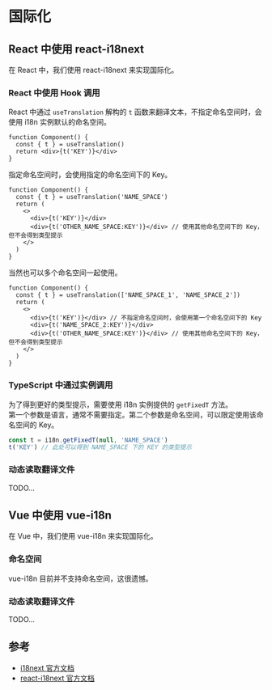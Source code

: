 # 国际化

## React 中使用 react-i18next

在 React 中，我们使用 react-i18next 来实现国际化。

### React 中使用 Hook 调用

React 中通过 `useTranslation` 解构的 `t` 函数来翻译文本，不指定命名空间时，会使用 i18n 实例默认的命名空间。

```tsx {2}
function Component() {
  const { t } = useTranslation()
  return <div>{t('KEY')}</div>
}
```

指定命名空间时，会使用指定的命名空间下的 Key。

```tsx {2}
function Component() {
  const { t } = useTranslation('NAME_SPACE')
  return (
    <>
      <div>{t('KEY')}</div>
      <div>{t('OTHER_NAME_SPACE:KEY')}</div> // 使用其他命名空间下的 Key，但不会得到类型提示
    </>
  )
}
```

当然也可以多个命名空间一起使用。

```tsx {2}
function Component() {
  const { t } = useTranslation(['NAME_SPACE_1', 'NAME_SPACE_2'])
  return (
    <>
      <div>{t('KEY')}</div> // 不指定命名空间时，会使用第一个命名空间下的 Key
      <div>{t('NAME_SPACE_2:KEY')}</div>
      <div>{t('OTHER_NAME_SPACE:KEY')}</div> // 使用其他命名空间下的 Key，但不会得到类型提示
    </>
  )
}
```

### TypeScript 中通过实例调用

为了得到更好的类型提示，需要使用 i18n 实例提供的 `getFixedT` 方法。  
第一个参数是语言，通常不需要指定。第二个参数是命名空间，可以限定使用该命名空间的 Key。

```ts
const t = i18n.getFixedT(null, 'NAME_SPACE')
t('KEY') // 此处可以得到 NAME_SPACE 下的 KEY 的类型提示
```

### 动态读取翻译文件

TODO...

## Vue 中使用 vue-i18n

在 Vue 中，我们使用 vue-i18n 来实现国际化。

### 命名空间

vue-i18n 目前并不支持命名空间，这很遗憾。

### 动态读取翻译文件

TODO...

## 参考

- [i18next 官方文档](https://www.i18next.com/)
- [react-i18next 官方文档](https://react.i18next.com/)
